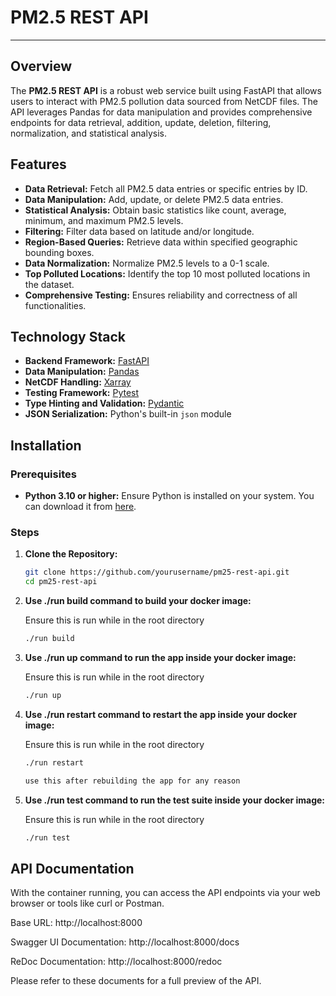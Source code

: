# PM2.5 REST API
---

## Overview

The **PM2.5 REST API** is a robust web service built using FastAPI that allows users to interact with PM2.5 pollution data sourced from NetCDF files. The API leverages Pandas for data manipulation and provides comprehensive endpoints for data retrieval, addition, update, deletion, filtering, normalization, and statistical analysis.

## Features

- **Data Retrieval:** Fetch all PM2.5 data entries or specific entries by ID.
- **Data Manipulation:** Add, update, or delete PM2.5 data entries.
- **Statistical Analysis:** Obtain basic statistics like count, average, minimum, and maximum PM2.5 levels.
- **Filtering:** Filter data based on latitude and/or longitude.
- **Region-Based Queries:** Retrieve data within specified geographic bounding boxes.
- **Data Normalization:** Normalize PM2.5 levels to a 0-1 scale.
- **Top Polluted Locations:** Identify the top 10 most polluted locations in the dataset.
- **Comprehensive Testing:** Ensures reliability and correctness of all functionalities.

## Technology Stack

- **Backend Framework:** [FastAPI](https://fastapi.tiangolo.com/)
- **Data Manipulation:** [Pandas](https://pandas.pydata.org/)
- **NetCDF Handling:** [Xarray](http://xarray.pydata.org/en/stable/)
- **Testing Framework:** [Pytest](https://pytest.org/)
- **Type Hinting and Validation:** [Pydantic](https://pydantic-docs.helpmanual.io/)
- **JSON Serialization:** Python's built-in `json` module

## Installation

### Prerequisites

- **Python 3.10 or higher:** Ensure Python is installed on your system. You can download it from [here](https://www.python.org/downloads/).

### Steps

1. **Clone the Repository:**

   ```bash
   git clone https://github.com/yourusername/pm25-rest-api.git
   cd pm25-rest-api

2. **Use ./run build command to build your docker image:**
   
   Ensure this is run while in the root directory

    ```bash
    ./run build

3. **Use ./run up command to run the app inside your docker image:**

    Ensure this is run while in the root directory

    ```bash
    ./run up

4. **Use ./run restart command to restart the app inside your docker image:**

    Ensure this is run while in the root directory

    ```bash
    ./run restart

    use this after rebuilding the app for any reason

5. **Use ./run test command to run the test suite inside your docker image:**
   
    Ensure this is run while in the root directory

    ```bash
    ./run test

## API Documentation 
With the container running, you can access the API endpoints via your web browser or tools like curl or Postman.

Base URL: http://localhost:8000

Swagger UI Documentation: http://localhost:8000/docs

ReDoc Documentation: http://localhost:8000/redoc

Please refer to these documents for a full preview of the API.
